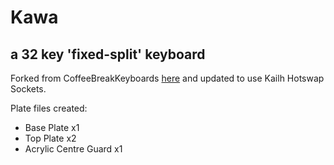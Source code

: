 # Kawa
## a 32 key 'fixed-split' keyboard

Forked from CoffeeBreakKeyboards [here](https://github.com/CoffeeBreakKeyboards/kawa) and updated to use Kailh Hotswap Sockets. 

Plate files created:
 - Base Plate x1
 - Top Plate x2
 - Acrylic Centre Guard x1
